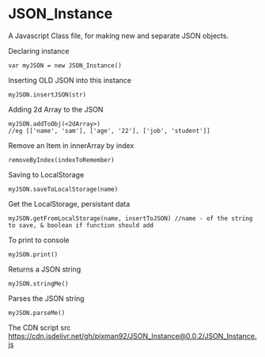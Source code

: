# JSON_Instance

A Javascript Class file, for making new and separate JSON objects.

Declaring instance
```
var myJSON = new JSON_Instance()
```

Inserting OLD JSON into this instance
```
myJSON.insertJSON(str)
```

Adding 2d Array to the JSON
```
myJSON.addToObj(<2dArray>)
//eg [['name', 'sam'], ['age', '22'], ['job', 'student']]
```

Remove an Item in innerArray by index
```
removeByIndex(indexToRemember)
```

Saving to LocalStorage
```
myJSON.saveToLocalStorage(name)
```

Get the LocalStorage, persistant data
```
myJSON.getFromLocalStorage(name, insertToJSON) //name - of the string to save, & boolean if function should add 
```



To print to console
```
myJSON.print()
```

Returns a JSON string
```
myJSON.stringMe()
```

Parses the JSON string
```
myJSON.parseMe()
```



The CDN script src
https://cdn.jsdelivr.net/gh/pixman92/JSON_Instance@0.0.2/JSON_Instance.js
